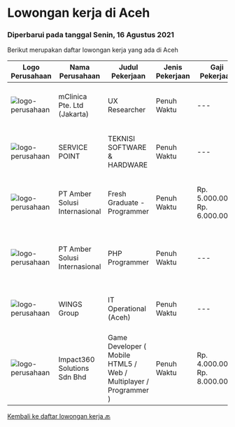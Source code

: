 
  # Lowongan kerja di Aceh

  ### Diperbarui pada tanggal Senin, 16 Agustus 2021

  Berikut merupakan daftar lowongan kerja yang ada di Aceh

  |Logo Perusahaan | Nama Perusahaan | Judul Pekerjaan | Jenis Pekerjaan | Gaji Pekerjaan | Lokasi | Deskripsi | Tanggal diunggah | Pranala |
  | -------------- | --------------- | --------------- | --------- | --------- | -------------- | ------- | ----------- | ----------- |
  |![logo-perusahaan](https://image-service-cdn.seek.com.au/7665bb5bd589f085f653b36d2f3cbccaf93e5953/ee4dce1061f3f616224767ad58cb2fc751b8d2dc)|mClinica Pte. Ltd (Jakarta)|UX Researcher|Penuh Waktu|---|Aceh|mClinica is hiring for a UX Researcher to serve our clients in Southeast Asia and support our growth regionally and globally. We are looking for a...|Kamis, 12 Agustus 2021|https://www.jobstreet.co.id/id/job/ux-researcher-3591644?token=0~0a9833fb-5504-43b5-a366-a6af17c91a9f&sectionRank=1&jobId=jobstreet-id-job-3591644|
|![logo-perusahaan](https://us.123rf.com/450wm/pavelstasevich/pavelstasevich1811/pavelstasevich181101027/112815900-stock-vector-no-image-available-icon-flat-vector.jpg?ver=6)|SERVICE POINT|TEKNISI SOFTWARE & HARDWARE|Penuh Waktu|---|Kota Banda Aceh|Kualifikasi : Umur 20-30 tahun Diutamakan berpengalaman dibidang nya Rajin, teliti, jujur, disiplin, dan bertanggung jawab Memahami dunia Smartphone...|Selasa, 10 Agustus 2021|https://www.jobstreet.co.id/id/job/teknisi-software-hardware-3597598?token=0~0a9833fb-5504-43b5-a366-a6af17c91a9f&sectionRank=2&jobId=jobstreet-id-job-3597598|
|![logo-perusahaan](https://us.123rf.com/450wm/pavelstasevich/pavelstasevich1811/pavelstasevich181101027/112815900-stock-vector-no-image-available-icon-flat-vector.jpg?ver=6)|PT Amber Solusi Internasional|Fresh Graduate - Programmer|Penuh Waktu|Rp. 5.000.000-Rp. 6.000.000|Makassar|Deskripsi PekerjaanProgrammerAmbersof is looking for a group of talents as programmer. Requirements: Stable internet connection at home is a must Have...|Senin, 09 Agustus 2021|https://www.jobstreet.co.id/id/job/fresh-graduate-programmer-3596976?token=0~0a9833fb-5504-43b5-a366-a6af17c91a9f&sectionRank=3&jobId=jobstreet-id-job-3596976|
|![logo-perusahaan](https://us.123rf.com/450wm/pavelstasevich/pavelstasevich1811/pavelstasevich181101027/112815900-stock-vector-no-image-available-icon-flat-vector.jpg?ver=6)|PT Amber Solusi Internasional|PHP Programmer|Penuh Waktu|---|Makassar|PHP ProgrammerRequirements: At least 5 years of solid hands-on experience in web development Required skills: MYSQL, CSS, HTML, Javascript, PHP...|Selasa, 10 Agustus 2021|https://www.jobstreet.co.id/id/job/php-programmer-3598232?token=0~0a9833fb-5504-43b5-a366-a6af17c91a9f&sectionRank=4&jobId=jobstreet-id-job-3598232|
|![logo-perusahaan](https://image-service-cdn.seek.com.au/138dbc9a784a2fd52dce556bcdfc9ce524875019/ee4dce1061f3f616224767ad58cb2fc751b8d2dc)|WINGS Group|IT Operational (Aceh)|Penuh Waktu|---|Kota Banda Aceh|Uraian pekerjaan:  Menganalisa hardware dan software yang dibutuhkan di Distribution Center Melakukan troubleshoot hardware dan software di...|Kamis, 22 Juli 2021|https://www.jobstreet.co.id/id/job/it-operational-aceh-3583260?token=0~0a9833fb-5504-43b5-a366-a6af17c91a9f&sectionRank=5&jobId=jobstreet-id-job-3583260|
|![logo-perusahaan](https://image-service-cdn.seek.com.au/06b729438205195a03d4bcec08ce1ddd5d9c1576/ee4dce1061f3f616224767ad58cb2fc751b8d2dc)|Impact360 Solutions Sdn Bhd|Game Developer ( Mobile HTML5 / Web / Multiplayer / Programmer )|Penuh Waktu|Rp. 4.000.000-Rp. 8.000.000|Aceh|We are hiring remote HTML5 game developers from all parts of Indonesia. If you have real experience building HTML5 games or applications, you're...|Kamis, 22 Juli 2021|https://www.jobstreet.co.id/id/job/game-developer-mobile-html5-web-multiplayer-programmer-4618301/origin/my?token=0~0a9833fb-5504-43b5-a366-a6af17c91a9f&sectionRank=6&jobId=jobstreet-my-job-4618301|


  [Kembali ke daftar lowongan kerja 🔙](../README.md#daftar-lowongan-kerja)
  